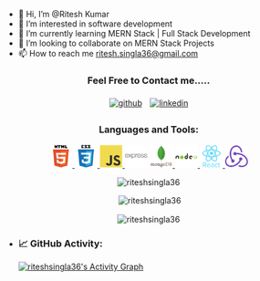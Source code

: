 - 👋 Hi, I’m @Ritesh Kumar
- 👀 I’m interested in software development
- 🌱 I’m currently learning MERN Stack | Full Stack Development
- 💞 I’m looking to collaborate on MERN Stack Projects
- 📫 How to reach me ritesh.singla36@gmail.com


<h3 align="center">Feel Free to Contact me.....</h3>
<p align="center">
        <a href="https://github.com/riteshsingla36"><img alt="github" width="10%" style="padding:5px"
                        src="https://img.icons8.com/clouds/100/000000/github.png" /></a>
        <a href="https://www.linkedin.com/in/ritesh-kumar-89122716b/"><img alt="linkedin" width="10%" style="padding:5px"
                        src="https://img.icons8.com/clouds/100/000000/linkedin.png" /></a>
        <!-- <a href="https://twitter.com/coderrmann"><img alt="twitter" width="10%" style="padding:5px"
                        src="https://img.icons8.com/clouds/100/000000/twitter.png" /></a> -->
</p>
<h3 align="center">Languages and Tools:</h3>
<p align="center ">  
                    <!-- <a href="https://git-scm.com/" target="_blank"> <img
                        src="https://www.vectorlogo.zone/logos/git-scm/git-scm-icon.svg" alt="git" width="40"
                        height="40" /> </a> -->
                        <a href="https://www.w3.org/html/" target="_blank"> <img
                        src="https://raw.githubusercontent.com/devicons/devicon/master/icons/html5/html5-original-wordmark.svg"
                        alt="html5" width="40" height="40" /> </a> 
                        <a href="https://www.w3schools.com/css/" target="_blank" rel="noreferrer"> <img src="https://raw.githubusercontent.com/devicons/devicon/master/icons/css3/css3-original-wordmark.svg" alt="css3" width="40" height="40"/> </a>
                        <a href="https://developer.mozilla.org/en-US/docs/Web/JavaScript" target="_blank"> <img
                        src="https://raw.githubusercontent.com/devicons/devicon/master/icons/javascript/javascript-original.svg"
                        alt="javascript" width="40" height="40" /> </a>
                         <!-- <a href="https://postman.com" target="_blank">
                <img src="https://www.vectorlogo.zone/logos/getpostman/getpostman-icon.svg" alt="postman" width="40"
                        height="40" /> </a> -->
                         <!-- <a href="https://reactjs.org/" target="_blank"> <img
                        src="https://raw.githubusercontent.com/devicons/devicon/master/icons/react/react-original-wordmark.svg"
                        alt="react" width="40" height="40" /> </a> -->
                        <img
                src="https://raw.githubusercontent.com/devicons/devicon/master/icons/express/express-original-wordmark.svg"
                alt="express" width="40" height="40" />
                <a href="https://www.mongodb.com/" target="_blank"> <img
                        src="https://raw.githubusercontent.com/devicons/devicon/master/icons/mongodb/mongodb-original-wordmark.svg"
                        alt="mongodb" width="40" height="40" /> </a> 
                        <a href="https://nodejs.org" target="_blank"> <img
                        src="https://raw.githubusercontent.com/devicons/devicon/master/icons/nodejs/nodejs-original-wordmark.svg"
                        alt="nodejs" width="40" height="40" /> </a>
                         <a href="https://reactjs.org/" target="_blank"> <img
                        src="https://raw.githubusercontent.com/devicons/devicon/master/icons/react/react-original-wordmark.svg"
                        alt="react" width="40" height="40" /> </a> 
                        <a href="https://redux.js.org" target="_blank"> <img
                        src="https://raw.githubusercontent.com/devicons/devicon/master/icons/redux/redux-original.svg"
                        alt="redux" width="40" height="40" /> </a> 
                        </p>

<p align="center"><img
                src="https://github-readme-stats.vercel.app/api/top-langs?username=riteshsingla36&theme=dark&hide_border=true&show_icons=true&locale=en&layout=compact"
                alt="riteshsingla36" /></p>

<p align="center">&nbsp;<img align="center"
                src="https://github-readme-stats.vercel.app/api?username=riteshsingla36&show_icons=true&theme=dark&hide_border=true&locale=en"
                alt="riteshsingla36" /></p>

<p align="center"><img align="center" src="https://github-readme-streak-stats.herokuapp.com/?user=riteshsingla36&theme=dark&hide_border=true"
                alt="riteshsingla36" /></p>

- ### 📈 GitHub Activity:
  <a href="https://github.com/riteshsingla36/github-readme-activity-graph"><img alt="riteshsingla36's Activity Graph" src="https://activity-graph.herokuapp.com/graph?username=riteshsingla36&bg_color=1F222E&color=F8D866&line=F85D7F&point=FFFFFF&hide_border=true" /></a>
  
